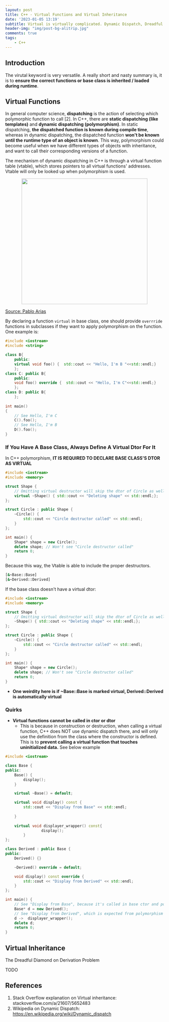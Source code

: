```yaml
---
layout: post
title: C++ - Virtual Functions and Virtual Inheritance
date: '2023-01-05 13:19'
subtitle: Virtual is virtually complicated. Dynamic Dispatch, Dreadful Diamond Derivative (DDD) Problem ...
header-img: "img/post-bg-alitrip.jpg"
comments: true
tags:
    - C++
---
```


## Introduction

The virutal keyword is very versatile. A really short and nasty summary is, it is to **ensure the correct functions or base class is inherited / loaded during runtime**.

## Virtual Functions

In general computer science, **dispatching** is the action of selecting which polymorphic function to call [2]. In C++, there are **static dispatching (like templates)** and **dynamic dispatching (polymorphism)**. In static dispatching, **the dispatched function is known during compile time**, whereas in dynamic dispatching, the dispatched function **won't be known until the runtime type of an object is known**. This way, polymorphism could become useful when we have different types of objects with inheritance, and want to call their corresponding versions of a function.

The mechanism of dynamic dispatching in C++ is through a virtual function table (vtable), which stores pointers to all virtual functions' addresses. Vtable will only be looked up when polymorphism is used.

<p align="center">
<img src="https://github.com/user-attachments/assets/204338dc-a36d-4dfc-80a9-d0dcba31eec2" height="400"/>
<figcaption><a href="https://pabloariasal.github.io/2017/06/10/understanding-virtual-tables/">Source: Pablo Arias</a></figcaption>
</p>

By declaring a function `virtual` in base class, one should provide `overrride` functions in subclasses if they want to apply polymorphism on the function. One example is:

```cpp
#include <iostream>
#include <string>

class B{
    public:
    virtual void foo() {  std::cout << "Hello, I'm B "<<std::endl;}
    };
class C: public B{
    public:
    void foo() override {  std::cout << "Hello, I'm C"<<std::endl;}
    };
class D: public B{
    };
    
int main()
{
    // See Hello, I'm C
    C().foo();
    // See Hello, I'm B 
    D().foo();
}
```

### If You Have A Base Class, Always Define A Virtual Dtor For It

In C++ polymorphism, **IT IS REQUIRED TO DECLARE BASE CLASS'S DTOR AS VIRTUAL**

```cpp
#include <iostream>
#include <memory>

struct Shape {
    // Omitting virtual destructor will skip the dtor of Circle as well.
    virtual ~Shape() { std::cout << "Deleting shape" << std::endl;};
};

struct Circle : public Shape {
    ~Circle() {
        std::cout << "Circle destructor called" << std::endl;
    }
};

int main() {
    Shape* shape = new Circle();
    delete shape; // Won't see "Circle destructor called"
    return 0;
}
```

Because this way, the Vtable is able to include the proper destructors. 

```bash
[&~Base::Base]
[&~Derived::Derived]
```

If the base class doesn't have a virtual dtor: 

```cpp
#include <iostream>
#include <memory>

struct Shape {
    // Omitting virtual destructor will skip the dtor of Circle as well.
    ~Shape() { std::cout << "Deleting shape" << std::endl;};
};

struct Circle : public Shape {
    ~Circle() {
        std::cout << "Circle destructor called" << std::endl;
    }
};

int main() {
    Shape* shape = new Circle();
    delete shape; // Won't see "Circle destructor called"
    return 0;
}
```

- **One weirdity here is if ~Base::Base is marked virtual, Derived::Derived is automatically virtual**

### Quirks

- **Virtual functions cannot be called in ctor or dtor**
    - This is because in construction or destruction, when calling a virtual function, C++ does NOT use dynamic dispatch there, and will only use the definition from the class where the constructor is defined. This is to **prevent calling a virtual function that touches uninitialized data.** See below example

```cpp
#include <iostream>

class Base {
public:
    Base() {
        display();
    }

    virtual ~Base() = default;

    virtual void display() const {
        std::cout << "Display from Base" << std::endl;
        
    }
    
    virtual void displayer_wrapper() const{
                display();
        }
};

class Derived : public Base {
public:
    Derived() {}

    ~Derived() override = default;

    void display() const override {
        std::cout << "Display from Derived" << std::endl;
    }
};

int main() {
    // See "Display from Base", because it's called in base ctor and polymorphism is banned at the point.
    Base* d = new Derived();
    // See "Display from Derived", which is expected from polymorphism
    d ->  displayer_wrapper();
    delete d;
    return 0;
}
```


## Virtual Inheritance

The Dreadful Diamond on Derivation Problem

TODO

## References

1. Stack Overflow explanation on Virtual inheritance: stackoverflow.com/a/21607/5652483
2. Wikipedia on Dynamic Dispatch: https://en.wikipedia.org/wiki/Dynamic_dispatch